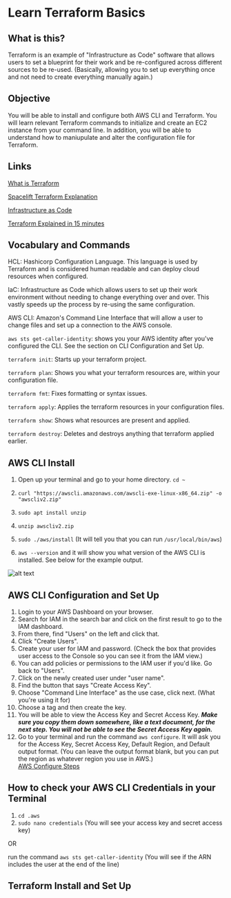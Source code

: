 # Learn Terraform Basics
## What is this?
Terraform is an example of "Infrastructure as Code" software that allows users to set a blueprint for their work and be re-configured across different sources to be re-used. (Basically, allowing you to set up everything once and not need to create everything manually again.)

## Objective
You will be able to install and configure both AWS CLI and Terraform. You will learn relevant Terraform commands to initialize and create an EC2 instance from your command line. In addition, you will be able to understand how to maniupulate and alter the configuration file for Terraform.

## Links
[What is Terraform](https://developer.hashicorp.com/terraform/intro)

[Spacelift Terraform Explanation](https://spacelift.io/blog/what-is-terraform)

[Infrastructure as Code](https://developer.hashicorp.com/terraform/tutorials/aws-get-started/infrastructure-as-code)

[Terraform Explained in 15 minutes](https://www.youtube.com/watch?v=l5k1ai_GBDE)

## Vocabulary and Commands
HCL: Hashicorp Configuration Language. This language is used by Terraform and is considered human readable and can deploy cloud resources when configured.

IaC: Infrastructure as Code which allows users to set up their work environment without needing to change everything over and over. This vastly speeds up the process by re-using the same configuration.

AWS CLI: Amazon's Command Line Interface that will allow a user to change files and set up a connection to the AWS console.

```aws sts get-caller-identity```: shows you your AWS identity after you've configured the CLI. See the section on CLI Configuration and Set Up.

```terraform init```: Starts up your terraform project.

```terraform plan```: Shows you what your terraform resources are, within your configuration file.

```terraform fmt```: Fixes formatting or syntax issues.

```terraform apply```: Applies the terraform resources in your configuration files.

```terraform show```: Shows what resources are present and applied.

```terraform destroy```: Deletes and destroys anything that terraform applied earlier.

## AWS CLI Install
1. Open up your terminal and go to your home directory. ```cd ~```

2. ```curl "https://awscli.amazonaws.com/awscli-exe-linux-x86_64.zip" -o "awscliv2.zip"```

3. ```sudo apt install unzip```

4. ```unzip awscliv2.zip```

5. ```sudo ./aws/install``` (It will tell you that you can run ```/usr/local/bin/aws```)

6. ```aws --version``` and it will show you what version of the AWS CLI is installed. See below for the example output.

![alt text](<aws version after cli install.jpg>)

## AWS CLI Configuration and Set Up
1. Login to your AWS Dashboard on your browser.
2. Search for IAM in the search bar and click on the first result to go to the IAM dashboard.
3. From there, find "Users" on the left and click that.
4. Click "Create Users".
5. Create your user for IAM and password. (Check the box that provides user access to the Console so you can see it from the IAM view.)
6. You can add policies or permissions to the IAM user if you'd like. Go back to "Users".
7. Click on the newly created user under "user name".
8. Find the button that says "Create Access Key".
9. Choose "Command Line Interface" as the use case, click next. (What you're using it for)
10. Choose a tag and then create the key.
11. You will be able to view the Access Key and Secret Access Key. _**Make sure you copy them down somewhere, like a text document, for the next step. You will not be able to see the Secret Access Key again.**_
12. Go to your terminal and run the command ```aws configure```. It will ask you for the Access Key, Secret Access Key, Default Region, and Default output format. (You can leave the output format blank, but you can put the region as whatever region you use in AWS.)  
[AWS Configure Steps](https://docs.aws.amazon.com/cli/latest/userguide/getting-started-quickstart.html)

## How to check your AWS CLI Credentials in your Terminal
1. ```cd .aws```
2. ```sudo nano credentials``` (You will see your access key and secret access key)

OR

run the command ```aws sts get-caller-identity``` (You will see if the ARN includes the user at the end of the line)

## Terraform Install and Set Up

